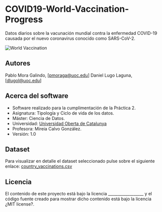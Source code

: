 # COVID19-World-Vaccination-Progress
Datos diarios sobre la vacunación mundial contra la enfermedad COVID-19 causada por el nuevo coronavirus conocido como SARS-CoV-2.

![World Vaccination](https://image.freepik.com/vector-gratis/fondo-vacuna-coronavirus-realista-jeringa-mano_52683-55650.jpg)

## Autores
Pablo Mora Galindo, [pmoraga@uoc.edu]
Daniel Lugo Laguna, [dlugol@uoc.edu]

## Acerca del software
* Software realizado para la cumplimentación de la Práctica 2.
* Asignatura: Tipología y Ciclo de vida de los datos.
* Máster: Ciencia de Datos.
* Universidad: [Universidad Oberta de Catalunya](#https://www.uoc.edu/portal/ca/index.html)
* Profesora: Mireia Calvo González.
* Versión: 1.0

## Dataset
Para visualizar en detalle el dataset seleccionado pulse sobre el siguiente enlace:
[country_vaccinations.csv](#https://github.com/pabmorgal1/COVID19-World-Vaccination-Progress/)

## Licencia
El contenido de este proyecto está bajo la licencia __________________ y el código fuente creado para mostrar dicho contenido está bajo la licencia ¿MIT license?.
